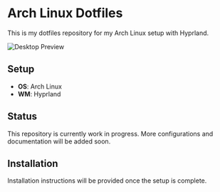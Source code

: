 # Arch Linux Dotfiles

This is my dotfiles repository for my Arch Linux setup with Hyprland.

![Desktop Preview](screenshot.png)

## Setup

- **OS**: Arch Linux
- **WM**: Hyprland

## Status

This repository is currently work in progress. More configurations and documentation will be added soon.

## Installation

Installation instructions will be provided once the setup is complete.
